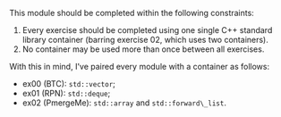 This module should be completed within the following constraints:

1. Every exercise should be completed using one single C++ standard library
container (barring exercise 02, which uses two containers).
2. No container may be used more than once between all exercises.

With this in mind, I've paired every module with a container as follows:
* ex00 (BTC):		`std::vector`;
* ex01 (RPN):		`std::deque`;
* ex02 (PmergeMe):	`std::array` and `std::forward\_list`.
